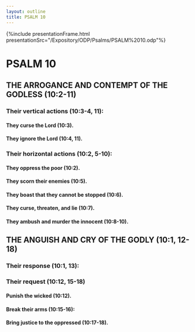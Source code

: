```yaml
---
layout: outline
title: PSALM 10
---
```

{%include presentationFrame.html presentationSrc="/Expository/ODP/Psalms/PSALM%2010.odp"%}

# PSALM 10 
## THE ARROGANCE AND CONTEMPT OF THE GODLESS (10:2-11) 
###  Their vertical actions (10:3-4, 11): 
####  They curse the Lord (10:3). 
####  They ignore the Lord (10:4, 11). 
###  Their horizontal actions (10:2, 5-10): 
####  They oppress the poor (10:2). 
####  They scorn their enemies (10:5). 
####  They boast that they cannot be stopped (10:6). 
####  They curse, threaten, and lie (10:7). 
####  They ambush and murder the innocent (10:8-10). 
## THE ANGUISH AND CRY OF THE GODLY (10:1, 12-18) 
###  Their response (10:1, 13): 
###  Their request (10:12, 15-18) 
####  Punish the wicked (10:12). 
####  Break their arms (10:15-16): 
####  Bring justice to the oppressed (10:17-18). 
